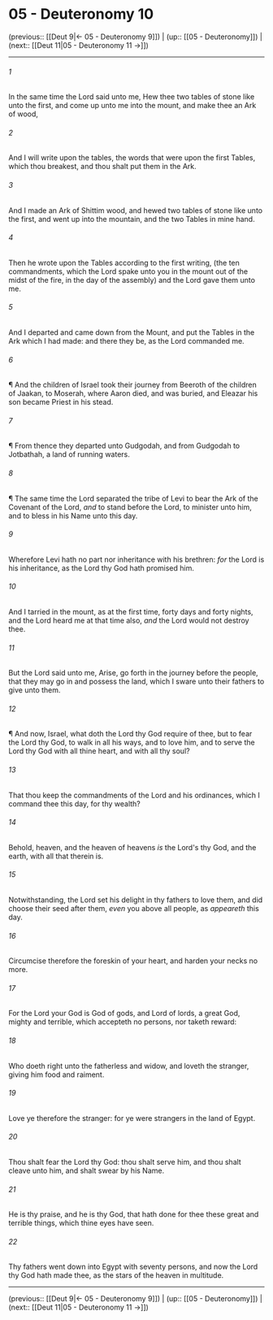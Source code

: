 # 05 - Deuteronomy 10

(previous:: [[Deut 9|← 05 - Deuteronomy 9]]) | (up:: [[05 - Deuteronomy]]) | (next:: [[Deut 11|05 - Deuteronomy 11 →]])

***


###### 1 
In the same time the Lord said unto me, Hew thee two tables of stone like unto the first, and come up unto me into the mount, and make thee an Ark of wood, 

###### 2 
And I will write upon the tables, the words that were upon the first Tables, which thou breakest, and thou shalt put them in the Ark. 

###### 3 
And I made an Ark of Shittim wood, and hewed two tables of stone like unto the first, and went up into the mountain, and the two Tables in mine hand. 

###### 4 
Then he wrote upon the Tables according to the first writing, (the ten commandments, which the Lord spake unto you in the mount out of the midst of the fire, in the day of the assembly) and the Lord gave them unto me. 

###### 5 
And I departed and came down from the Mount, and put the Tables in the Ark which I had made: and there they be, as the Lord commanded me. 

###### 6 
¶ And the children of Israel took their journey from Beeroth of the children of Jaakan, to Moserah, where Aaron died, and was buried, and Eleazar his son became Priest in his stead. 

###### 7 
¶ From thence they departed unto Gudgodah, and from Gudgodah to Jotbathah, a land of running waters. 

###### 8 
¶ The same time the Lord separated the tribe of Levi to bear the Ark of the Covenant of the Lord, _and_ to stand before the Lord, to minister unto him, and to bless in his Name unto this day. 

###### 9 
Wherefore Levi hath no part nor inheritance with his brethren: _for_ the Lord is his inheritance, as the Lord thy God hath promised him. 

###### 10 
And I tarried in the mount, as at the first time, forty days and forty nights, and the Lord heard me at that time also, _and_ the Lord would not destroy thee. 

###### 11 
But the Lord said unto me, Arise, go forth in the journey before the people, that they may go in and possess the land, which I sware unto their fathers to give unto them. 

###### 12 
¶ And now, Israel, what doth the Lord thy God require of thee, but to fear the Lord thy God, to walk in all his ways, and to love him, and to serve the Lord thy God with all thine heart, and with all thy soul? 

###### 13 
That thou keep the commandments of the Lord and his ordinances, which I command thee this day, for thy wealth? 

###### 14 
Behold, heaven, and the heaven of heavens _is_ the Lord's thy God, and the earth, with all that therein is. 

###### 15 
Notwithstanding, the Lord set his delight in thy fathers to love them, and did choose their seed after them, _even_ you above all people, as _appeareth_ this day. 

###### 16 
Circumcise therefore the foreskin of your heart, and harden your necks no more. 

###### 17 
For the Lord your God is God of gods, and Lord of lords, a great God, mighty and terrible, which accepteth no persons, nor taketh reward: 

###### 18 
Who doeth right unto the fatherless and widow, and loveth the stranger, giving him food and raiment. 

###### 19 
Love ye therefore the stranger: for ye were strangers in the land of Egypt. 

###### 20 
Thou shalt fear the Lord thy God: thou shalt serve him, and thou shalt cleave unto him, and shalt swear by his Name. 

###### 21 
He is thy praise, and he is thy God, that hath done for thee these great and terrible things, which thine eyes have seen. 

###### 22 
Thy fathers went down into Egypt with seventy persons, and now the Lord thy God hath made thee, as the stars of the heaven in multitude.

***

(previous:: [[Deut 9|← 05 - Deuteronomy 9]]) | (up:: [[05 - Deuteronomy]]) | (next:: [[Deut 11|05 - Deuteronomy 11 →]])
